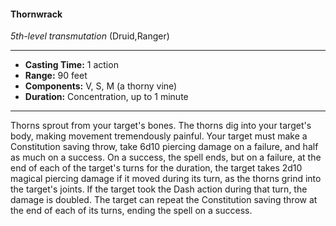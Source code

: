 #### Thornwrack
*5th-level transmutation* (Druid,Ranger)
___
- **Casting Time:** 1 action
- **Range:** 90 feet
- **Components:** V, S, M (a thorny vine)
- **Duration:** Concentration, up to 1 minute
---
Thorns sprout from your target's bones. The thorns
dig into your target's body, making movement
tremendously painful. Your target must make a
Constitution saving throw, take 6d10 piercing
damage on a failure, and half as much on a success.
On a success, the spell ends, but on a failure, at the
end of each of the target's turns for the duration,
the target takes 2d10 magical piercing damage if it
moved during its turn, as the thorns grind into the
target's joints. If the target took the Dash action
during that turn, the damage is doubled. The target
can repeat the Constitution saving throw at the end
of each of its turns, ending the spell on a success.
